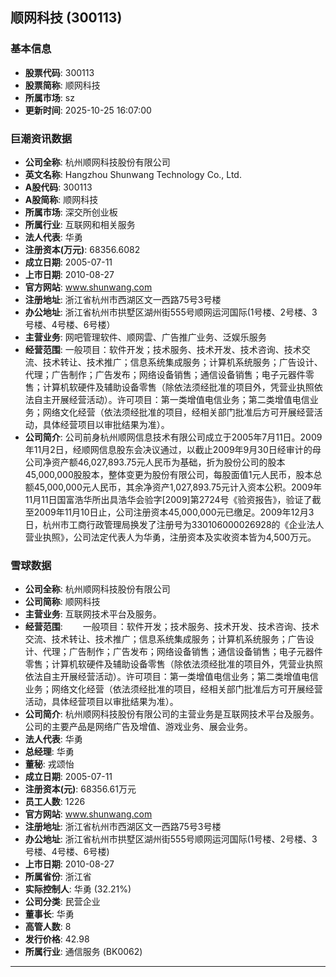 ## 顺网科技 (300113)

### 基本信息

- **股票代码**: 300113
- **股票简称**: 顺网科技
- **所属市场**: sz
- **更新时间**: 2025-10-25 16:07:00

### 巨潮资讯数据

- **公司全称**: 杭州顺网科技股份有限公司
- **英文名称**: Hangzhou Shunwang Technology Co., Ltd.
- **A股代码**: 300113
- **A股简称**: 顺网科技
- **所属市场**: 深交所创业板
- **所属行业**: 互联网和相关服务
- **法人代表**: 华勇
- **注册资本(万元)**: 68356.6082
- **成立日期**: 2005-07-11
- **上市日期**: 2010-08-27
- **官方网站**: www.shunwang.com
- **注册地址**: 浙江省杭州市西湖区文一西路75号3号楼
- **办公地址**: 浙江省杭州市拱墅区湖州街555号顺网运河国际(1号楼、2号楼、3号楼、4号楼、6号楼）
- **主营业务**: 网吧管理软件、顺网雲、广告推广业务、泛娱乐服务
- **经营范围**: 一般项目：软件开发；技术服务、技术开发、技术咨询、技术交流、技术转让、技术推广；信息系统集成服务；计算机系统服务；广告设计、代理；广告制作；广告发布；网络设备销售；通信设备销售；电子元器件零售；计算机软硬件及辅助设备零售（除依法须经批准的项目外，凭营业执照依法自主开展经营活动）。许可项目：第一类增值电信业务；第二类增值电信业务；网络文化经营（依法须经批准的项目，经相关部门批准后方可开展经营活动，具体经营项目以审批结果为准）。
- **公司简介**: 公司前身杭州顺网信息技术有限公司成立于2005年7月11日。2009年11月2日，经顺网信息股东会决议通过，以截止2009年9月30日经审计的母公司净资产额46,027,893.75元人民币为基础，折为股份公司的股本45,000,000股股本，整体变更为股份有限公司，每股面值1元人民币，股本总额45,000,000元人民币，其余净资产1,027,893.75元计入资本公积。2009年11月11日国富浩华所出具浩华会验字[2009]第2724号《验资报告》，验证了截至2009年11月10日止，公司注册资本45,000,000元已缴足。2009年12月3日，杭州市工商行政管理局换发了注册号为330106000026928的《企业法人营业执照》，公司法定代表人为华勇，注册资本及实收资本皆为4,500万元。

### 雪球数据

- **公司全称**: 杭州顺网科技股份有限公司
- **公司简称**: 顺网科技
- **主营业务**: 互联网技术平台及服务。
- **经营范围**: 　　一般项目：软件开发；技术服务、技术开发、技术咨询、技术交流、技术转让、技术推广；信息系统集成服务；计算机系统服务；广告设计、代理；广告制作；广告发布；网络设备销售；通信设备销售；电子元器件零售；计算机软硬件及辅助设备零售（除依法须经批准的项目外，凭营业执照依法自主开展经营活动）。许可项目：第一类增值电信业务；第二类增值电信业务；网络文化经营（依法须经批准的项目，经相关部门批准后方可开展经营活动，具体经营项目以审批结果为准）。
- **公司简介**: 杭州顺网科技股份有限公司的主营业务是互联网技术平台及服务。公司的主要产品是网络广告及增值、游戏业务、展会业务。
- **法人代表**: 华勇
- **总经理**: 华勇
- **董秘**: 戎颂怡
- **成立日期**: 2005-07-11
- **注册资本(元)**: 68356.61万元
- **员工人数**: 1226
- **官方网站**: www.shunwang.com
- **注册地址**: 浙江省杭州市西湖区文一西路75号3号楼
- **办公地址**: 浙江省杭州市拱墅区湖州街555号顺网运河国际(1号楼、2号楼、3号楼、4号楼、6号楼)
- **上市日期**: 2010-08-27
- **所属省份**: 浙江省
- **实际控制人**: 华勇 (32.21%)
- **公司分类**: 民营企业
- **董事长**: 华勇
- **高管人数**: 8
- **发行价格**: 42.98
- **所属行业**: 通信服务 (BK0062)

---